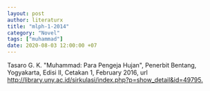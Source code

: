 ```yaml
---
layout: post
author: literaturx
title: "mlph-1-2014"
category: "Novel"
tags: ["muhammad"]
date: 2020-08-03 12:00:00 +07
---
```


Tasaro G. K. "Muhammad: Para Pengeja Hujan", Penerbit Bentang, Yogyakarta, Edisi II, Cetakan 1, February 2016, url <http://library.uny.ac.id/sirkulasi/index.php?p=show_detail&id=49795>[.](https://drive.google.com/file/d/1qwmSxdNSNmZXF5kQ-jOlt0fCYBEMcqhF/view?usp=sharing)